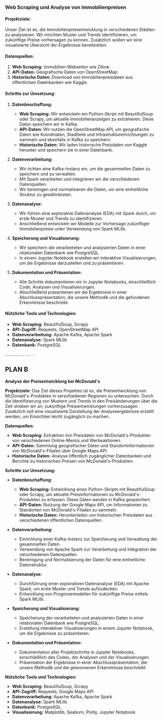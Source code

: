 ### Web Scraping und Analyse von Immobilienpreisen

#### Projektziele:
Unser Ziel ist es, die Immobilienpreisentwicklung in verschiedenen Städten zu analysieren. Wir möchten Muster und Trends identifizieren, um zukünftige Preise vorhersagen zu können. Zusätzlich wollen wir eine visualisierte Übersicht der Ergebnisse bereitstellen.

#### Datenquellen:
1. **Web Scraping:** Immobilien-Webseiten wie Zillow.
2. **API-Daten:** Geografische Daten von OpenStreetMap.
3. **Historische Daten:** Download von Immobilienpreisdaten aus öffentlichen Datenbanken wie Kaggle.

#### Schritte zur Umsetzung:
1. **Datenbeschaffung:**
   - **Web Scraping:** Wir entwickeln ein Python-Skript mit BeautifulSoup oder Scrapy, um aktuelle Immobilienanzeigen zu extrahieren. Diese Daten speichern wir in Kafka.
   - **API-Daten:** Wir nutzen die OpenStreetMap API, um geografische Daten wie Koordinaten, Stadtteile und Infrastruktureinrichtungen zu sammeln und ebenfalls in Kafka zu speichern.
   - **Historische Daten:** Wir laden historische Preisdaten von Kaggle herunter und speichern sie in einer Datenbank.

2. **Datenverarbeitung:**
   - Wir richten eine Kafka-Instanz ein, um die gesammelten Daten zu speichern und zu verwalten.
   - Mit Spark verarbeiten und integrieren wir die verschiedenen Datenquellen.
   - Wir bereinigen und normalisieren die Daten, um eine einheitliche Struktur zu gewährleisten.

3. **Datenanalyse:**
   - Wir führen eine explorative Datenanalyse (EDA) mit Spark durch, um erste Muster und Trends zu identifizieren.
   - Anschließend entwickeln wir Modelle zur Vorhersage zukünftiger Immobilienpreise unter Verwendung von Spark MLlib.

4. **Speicherung und Visualisierung:**
   - Wir speichern die verarbeiteten und analysierten Daten in einer relationalen Datenbank wie PostgreSQL.
   - In einem Jupyter Notebook erstellen wir interaktive Visualisierungen, um die Ergebnisse darzustellen und zu präsentieren.

5. **Dokumentation und Präsentation:**
   - Alle Schritte dokumentieren wir in Jupyter Notebooks, einschließlich Code, Analysen und Visualisierungen.
   - Abschließend präsentieren wir die Ergebnisse in einer Abschlusspräsentation, die unsere Methodik und die gefundenen Erkenntnisse beschreibt.

#### Nützliche Tools und Technologien:
- **Web Scraping:** BeautifulSoup, Scrapy
- **API-Zugriff:** Requests, OpenStreetMap API
- **Datenverarbeitung:** Apache Kafka, Apache Spark
- **Datenanalyse:** Spark MLlib
- **Datenbank:** PostgreSQL

......
.....
...
...
..
.

## PLAN B 
**Analyse der Preisentwicklung bei McDonald's**

**Projektziele:**
Das Ziel dieses Projektes ist es, die Preisentwicklung von McDonald's-Produkten in verschiedenen Regionen zu untersuchen. Durch die Identifizierung von Mustern und Trends in den Preisänderungen über die Zeit streben wir an, zukünftige Preisentwicklungen vorherzusagen. Zusätzlich soll eine visualisierte Darstellung der Analyseergebnisse erstellt werden, um Einsichten leicht zugänglich zu machen.

**Datenquellen:**
- **Web Scraping:** Extraktion von Preisdaten von McDonald's-Produkten von verschiedenen Online-Menüs und Werbeaktionen.
- **API-Daten:** Sammlung geografischer Daten und Standortinformationen von McDonald's-Filialen über Google Maps API.
- **Historische Daten:** Analyse öffentlich zugänglicher Datenbanken und Berichte zu historischen Preisen von McDonald's-Produkten.

**Schritte zur Umsetzung:**
- **Datenbeschaffung:**
  - **Web Scraping:** Entwicklung eines Python-Skripts mit BeautifulSoup oder Scrapy, um aktuelle Preisinformationen zu McDonald's-Produkten zu erfassen. Diese Daten werden in Kafka gespeichert.
  - **API-Daten:** Nutzung der Google Maps API, um Informationen zu Standorten von McDonald's-Filialen zu sammeln.
  - **Historische Daten:** Herunterladen von historischen Preisdaten aus verschiedenen öffentlichen Datenquellen.

- **Datenverarbeitung:**
  - Einrichtung einer Kafka-Instanz zur Speicherung und Verwaltung der gesammelten Daten.
  - Verwendung von Apache Spark zur Verarbeitung und Integration der verschiedenen Datenquellen.
  - Bereinigung und Normalisierung der Daten für eine einheitliche Datenstruktur.

- **Datenanalyse:**
  - Durchführung einer explorativen Datenanalyse (EDA) mit Apache Spark, um erste Muster und Trends aufzudecken.
  - Entwicklung von Prognosemodellen für zukünftige Preise mittels Spark MLlib.

- **Speicherung und Visualisierung:**
  - Speicherung der verarbeiteten und analysierten Daten in einer relationalen Datenbank wie PostgreSQL.
  - Erstellung interaktiver Visualisierungen in einem Jupyter Notebook, um die Ergebnisse zu präsentieren.

- **Dokumentation und Präsentation:**
  - Dokumentation aller Projektschritte in Jupyter Notebooks, einschließlich des Codes, der Analysen und der Visualisierungen.
  - Präsentation der Ergebnisse in einer Abschlusspräsentation, die unsere Methodik und die gewonnenen Erkenntnisse beschreibt.

**Nützliche Tools und Technologien:**
- **Web Scraping:** BeautifulSoup, Scrapy
- **API-Zugriff:** Requests, Google Maps API
- **Datenverarbeitung:** Apache Kafka, Apache Spark
- **Datenanalyse:** Spark MLlib
- **Datenbank:** PostgreSQL
- **Visualisierung:** Matplotlib, Seaborn, Plotly, Jupyter Notebook

